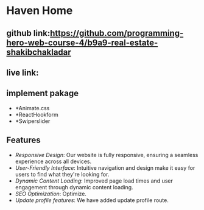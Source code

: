 # Haven Home

## github link:https://github.com/programming-hero-web-course-4/b9a9-real-estate-shakibchakladar

## live link:

## implement pakage
- *Animate.css
- *ReactHookform
- *Swiperslider


## Features

- *Responsive Design*: Our website is fully responsive, ensuring a seamless experience across all devices.
- *User-Friendly Interface*: Intuitive navigation and design make it easy for users to find what they're looking for.
- *Dynamic Content Loading*: Improved page load times and user engagement through dynamic content loading.
- *SEO Optimization*: Optimize.
- *Update profile features*: We have added update profile route.